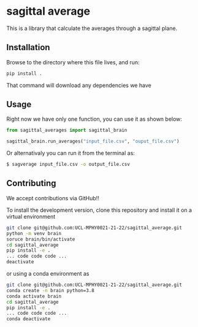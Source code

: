 # sagittal average

This is a library that calculate the averages through a sagittal plane.

## Installation

Browse to the directory where this file lives, and run:
```bash
pip install .
```
That command will download any dependencies we have


## Usage

Right now we have only one function, you can use it as shown below:


```python
from sagittal_averages import sagittal_brain

sagittal_brain.run_averages("input_file.csv", "ouput_file.csv")
```

Or alternativaly you can run it from the terminal as:

```bash
$ sagverage input_file.csv -o output_file.csv
```

## Contributing

We accept contributions via GitHub!!

To install the development version, clone this repository and install it on 
a virtual environment

```bash
git clone git@github.com:UCL-MPHY0021-21-22/sagittal_average.git
python -m venv brain
soruce brain/bin/activate
cd sagittal_average
pip install -e .
... code code code ...
deactivate
```

or using a conda environment as

```bash
git clone git@github.com:UCL-MPHY0021-21-22/sagittal_average.git
conda create -n brain python=3.8
conda activate brain
cd sagittal_average
pip install -e .
... code code code ...
conda deactivate
```


